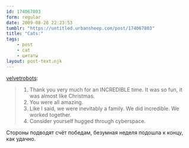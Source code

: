 ```yaml
---
id: 174067803
form: regular
date: 2009-08-28 22:23:53
tumblr: "https://untitled.urbansheep.com/post/174067803"
title: "Cats:"
tags:
    - post
    - cat
    - цитаты
layout: post-text.njk
---
```


<p><a href="http://velvetrobots.tumblr.com/post/174064774/cats">velvetrobots</a>:</p>

<blockquote><ol><li>Thank you very much for an INCREDIBLE time. It was so fun, it was almost like Christmas.</li>
<li>You were all amazing. </li>
<li>Like I said, we were inevitably a family. We did incredible. We worked together.</li>
<li>Consider yourself hugged through cyberspace.</li>
</ol></blockquote>

<p>Стороны подводят счёт победам, безумная неделя подошла к концу, как удачно.</p>

